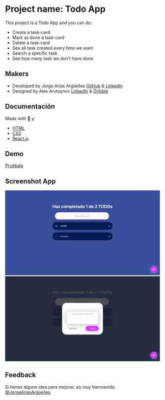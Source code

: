 # Project name: Todo App

This project is a Todo App and you can do:
- Create a task-card
- Mark as done a task-card
- Delete a task-card
- See all task created every time we want
- Search a specific task
- See how many task we don't have done

## Makers

- Developed by Jorge Arias Argüelles [GitHub](https://github.com/jorgearguellles) &
[LinkedIn](https://www.linkedin.com/in/jorgeariasarguelles/)
- Designed by Alex Arutuynov [LinkedIn](https://www.linkedin.com/in/alex-arutuynov/) & [Dribble](https://dribbble.com/alex_arutuynov)

## Documentación

Made with :green_heart: y:

- [HTML](https://developer.mozilla.org/es/docs/Web/HTML)
- [CSS](https://developer.mozilla.org/es/docs/Web/CSS)
- [React.js](https://es.reactjs.org)

## Demo

[Pruébala]()

## Screenshot App

![App Screenshot](https://github.com/jorgearguellles/todo-app/blob/main/src/assets/images/1.png)
![App Screenshot](https://github.com/jorgearguellles/todo-app/blob/main/src/assets/images/2.png)

## Feedback

Si tienes alguna idea para mejorar, es muy bienvenida: [@JorgeAriasArgüelles](https://www.linkedin.com/in/jorgeariasarguelles/)
